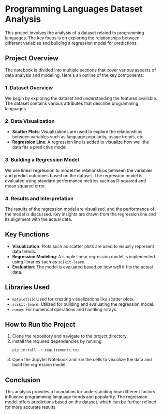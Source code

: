 
# Programming Languages Dataset Analysis

This project involves the analysis of a dataset related to programming languages. The key focus is on exploring the relationships between different variables and building a regression model for predictions.

## Project Overview

The notebook is divided into multiple sections that cover various aspects of data analysis and modeling. Here's an outline of the key components:

### 1. Dataset Overview
We begin by exploring the dataset and understanding the features available. The dataset contains various attributes that describe programming languages.

### 2. Data Visualization
- **Scatter Plots**: Visualizations are used to explore the relationships between variables such as language popularity, usage trends, etc.
- **Regression Line**: A regression line is added to visualize how well the data fits a predictive model.

### 3. Building a Regression Model
We use linear regression to model the relationships between the variables and predict outcomes based on the dataset. The regression model is evaluated using standard performance metrics such as R-squared and mean squared error.

### 4. Results and Interpretation
The results of the regression model are visualized, and the performance of the model is discussed. Key insights are drawn from the regression line and its alignment with the actual data.

## Key Functions

- **Visualization**: Plots such as scatter plots are used to visually represent data trends.
- **Regression Modeling**: A simple linear regression model is implemented using libraries such as `scikit-learn`.
- **Evaluation**: The model is evaluated based on how well it fits the actual data.

## Libraries Used

- `matplotlib`: Used for creating visualizations like scatter plots.
- `scikit-learn`: Utilized for building and evaluating the regression model.
- `numpy`: For numerical operations and handling arrays.

## How to Run the Project

1. Clone the repository and navigate to the project directory.
2. Install the required dependencies by running:
   ```bash
   pip install -r requirements.txt
   ```
3. Open the Jupyter Notebook and run the cells to visualize the data and build the regression model.

## Conclusion

This analysis provides a foundation for understanding how different factors influence programming language trends and popularity. The regression model offers predictions based on the dataset, which can be further refined for more accurate results.
